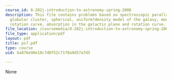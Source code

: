 ```yaml
---
course_id: 8-282j-introduction-to-astronomy-spring-2006
description: This file contains problems based on spectroscopic parallax, orbiting
  globular cluster, spherical, uniform?density model of the galaxy, model galactic
  rotation curve, absorption in the galactic plane and rotation curve.
file_location: /coursemedia/8-282j-introduction-to-astronomy-spring-2006/6a876e98e18c7d0f52c71f8a9d57a7d5_ps7.pdf
file_type: application/pdf
layout: pdf
title: ps7.pdf
type: course
uid: 6a876e98e18c7d0f52c71f8a9d57a7d5

---
```

None